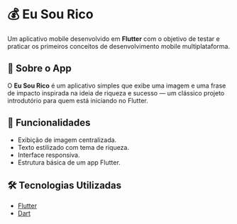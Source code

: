 # 💰 Eu Sou Rico

Um aplicativo mobile desenvolvido em **Flutter** com o objetivo de testar e praticar os primeiros conceitos de desenvolvimento mobile multiplataforma.

## 📱 Sobre o App
O **Eu Sou Rico** é um aplicativo simples que exibe uma imagem e uma frase de impacto inspirada na ideia de riqueza e sucesso — um clássico projeto introdutório para quem está iniciando no Flutter.

## 🚀 Funcionalidades
- Exibição de imagem centralizada.
- Texto estilizado com tema de riqueza.
- Interface responsiva.
- Estrutura básica de um app Flutter.

## 🛠️ Tecnologias Utilizadas
- [Flutter](https://flutter.dev/)
- [Dart](https://dart.dev/)
